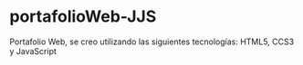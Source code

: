 # portafolioWeb-JJS
Portafolio Web, se creo utilizando las siguientes tecnologías: HTML5, CCS3 y JavaScript
